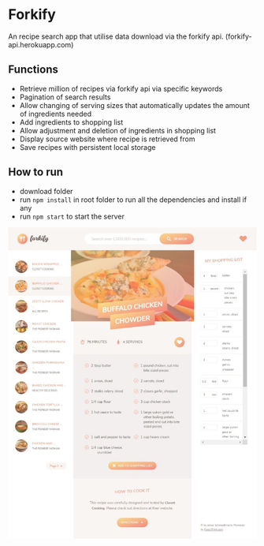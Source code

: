 # Forkify
An recipe search app that utilise data download via the forkify api. (forkify-api.herokuapp.com)

## Functions

- Retrieve million of recipes via forkify api via specific keywords
- Pagination of search results
- Allow changing of serving sizes that automatically updates the amount of ingredients needed
- Add ingredients to shopping list
- Allow adjustment and deletion of ingredients in shopping list
- Display source website where recipe is retrieved from
- Save recipes with persistent local storage

## How to run
- download folder
- run `npm install` in root folder to run all the dependencies and install if any 
- run `npm start` to start the server

<img src ="Forkify_screenshot.jpeg">